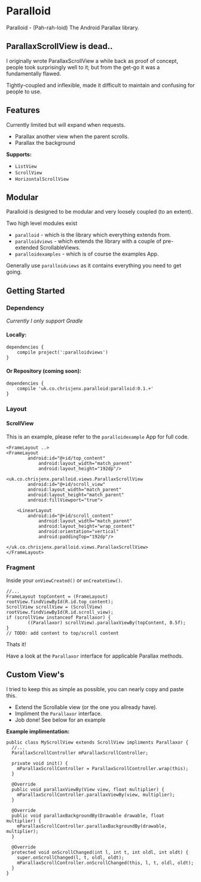 Paralloid
=========

Paralloid - (Pah-rah-loid) The Android Parallax library.

ParallaxScrollView is dead..
----------------------------

I originally wrote ParallaxScrollView a while back as proof of concept, people took surprisingly well to it;
but from the get-go it was a fundamentally flawed.

Tightly-coupled and inflexible, made it difficult to maintain and confusing for people to use.

Features
--------

Currently limited but will expand when requests.

+ Parallax another view when the parent scrolls.
+ Parallax the background

__Supports:__

- `ListView`
- `ScrollView`
- `HorizontalScrollView`


Modular
-------

Paralloid is designed to be modular and very loosely coupled (to an extent).

Two high level modules exist

- `paralloid` - which is the library which everything extends from.
- `paralloidviews` - which extends the library with a couple of pre-extended ScrollableViews.
- `paralloidexamples` - which is of course the examples App.

Generally use `paralloidviews` as it contains everything you need to get going.

Getting Started
---------------

### Dependency

_Currently I only support Gradle_

#### Locally:

    dependencies {
        compile project(':paralloidviews')
    }
    
#### Or Repository (coming soon):

    dependencies {
        compile 'uk.co.chrisjenx.paralloid:paralloid:0.1.+'
    }

### Layout

#### ScrollView

This is an example, please refer to the `paralloidexample` App for full code.

    <FrameLayout ..>
    <FrameLayout 
    		android:id="@+id/top_content"
               	android:layout_width="match_parent"
               	android:layout_height="192dp"/>

    <uk.co.chrisjenx.paralloid.views.ParallaxScrollView
            android:id="@+id/scroll_view"
            android:layout_width="match_parent"
            android:layout_height="match_parent"
            android:fillViewport="true">

        <LinearLayout
        	android:id="@+id/scroll_content"
                android:layout_width="match_parent"
                android:layout_height="wrap_content"
                android:orientation="vertical"
                android:paddingTop="192dp"/>
                
    </uk.co.chrisjenx.paralloid.views.ParallaxScrollView>
    </FrameLayout>
    
    
### Fragment

Inside your `onViewCreated()` or `onCreateView()`.

    //...
    FrameLayout topContent = (FrameLayout) rootView.findViewById(R.id.top_content);
    ScrollView scrollView = (ScrollView) rootView.findViewById(R.id.scroll_view);
    if (scrollView instanceof Parallaxor) {
            ((Parallaxor) scrollView).parallaxViewBy(topContent, 0.5f);
    }
    // TODO: add content to top/scroll content
    
    
Thats it!

Have a look at the `Parallaxor` interface for applicable Parallax methods.
    

Custom View's
-------------

I tried to keep this as simple as possible, you can nearly copy and paste this.

- Extend the Scrollable view (or the one you allready have).
- Impliment the `Parallaxor` interface.
- Job done! See below for an example

__Example implimentation:__
    
    public class MyScrollView extends ScrollView impliments Parallaxor {
      //...
      ParallaxScrollController mParallaxScrollController;
      
      private void init() {
        mParallaxScrollController = ParallaxScrollController.wrap(this);
      }
      
      @Override
      public void parallaxViewBy(View view, float multiplier) {
        mParallaxScrollController.parallaxViewBy(view, multiplier);
      }
      
      @Override
      public void parallaxBackgroundBy(Drawable drawable, float multiplier) {
        mParallaxScrollController.parallaxBackgroundBy(drawable, multiplier);
      }
      
      @Override
      protected void onScrollChanged(int l, int t, int oldl, int oldt) {
        super.onScrollChanged(l, t, oldl, oldt);
        mParallaxScrollController.onScrollChanged(this, l, t, oldl, oldt);
      }
    }
    
    
